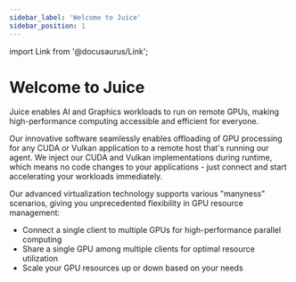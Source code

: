 ```yaml
---
sidebar_label: 'Welcome to Juice'
sidebar_position: 1
---
```


import Link from '@docusaurus/Link';

# Welcome to Juice

Juice enables AI and Graphics workloads to run on remote GPUs, making high-performance computing accessible and efficient for everyone.

Our innovative software seamlessly enables offloading of GPU processing for any CUDA or Vulkan application to a remote host that's running our agent. We inject our CUDA and Vulkan implementations during runtime, which means no code changes to your applications - just connect and start accelerating your workloads immediately.

Our advanced virtualization technology supports various "manyness" scenarios, giving you unprecedented flexibility in GPU resource management:
- Connect a single client to multiple GPUs for high-performance parallel computing
- Share a single GPU among multiple clients for optimal resource utilization
- Scale your GPU resources up or down based on your needs
